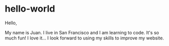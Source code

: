 # hello-world

Hello, 

My name is Juan. I live in San Francisco and I am learning to code. It's so much fun! I love it... 
I look forward to using my skills to improve my website. 
